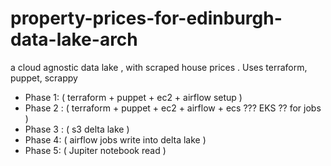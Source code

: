 # property-prices-for-edinburgh-data-lake-arch
a cloud agnostic data lake , with scraped house prices . Uses terraform, puppet, scrappy 

* Phase 1: ( terraform + puppet + ec2 + airflow setup )
* Phase 2 : ( terraform + puppet + ec2 + airflow + ecs ??? EKS ?? for jobs )
* Phase 3 : ( s3 delta lake )
* Phase 4: ( airflow jobs write into delta lake )
* Phase 5: ( Jupiter notebook read )
